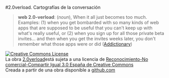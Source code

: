 #2.0verload. Cartografías de la conversación

>**web 2.0-verload**: (*noun*), When it all just becomes too much. Examples: (1) when you get bombarded with so many kinds of web apps that are supposed to be useful that you can't keep up with what's really useful, or (2) when you sign up for all those private beta invites... and then when you get the invites weeks later, you don't remember what those apps were or did ([Addictionary](http://tinyurl.com/nza899))

<html>
<p><a rel="license" href="http://creativecommons.org/licenses/by-nc-sa/3.0/es/"><img alt="Creative Commons License" style="border-width:0" src="http://i.creativecommons.org/l/by-nc-sa/3.0/es/80x15.png" /></a><br /><span xmlns:dc="http://purl.org/dc/elements/1.1/" href="http://purl.org/dc/dcmitype/Text" rel="dc:type">La obra </span><a xmlns:cc="http://creativecommons.org/ns#" href="http://2.0verload.xbelanch.net" property="cc:attributionName" rel="cc:attributionURL">2.0verload</a>está sujeta a una licencia de <a rel="license" href="http://creativecommons.org/licenses/by-nc-sa/3.0/es/">Reconocimiento-No comercial-Compartir Igual 3.0 España de Creative Commons</a><br />Creada a partir de una obra disponible a <a xmlns:dc="http://purl.org/dc/elements/1.1/" href="http://github.com/xbelanch/2.0verload/tree/master" rel="dc:source">github.com</a></p>
</html>
